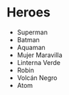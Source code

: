 # Heroes

* Superman
* Batman
* Aquaman
* Mujer Maravilla
* Linterna Verde
* Robin
* Volcán Negro
* Atom 
